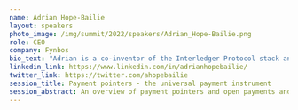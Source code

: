 ```yaml
---
name: Adrian Hope-Bailie 
layout: speakers
photo_image: /img/summit/2022/speakers/Adrian_Hope-Bailie.png
role: CEO
company: Fynbos
bio_text: "Adrian is a co-inventor of the Interledger Protocol stack and the Open Payments standards and payment pointers. He is a co-founder of Fynbos where he is building the first account that will issue payment pointers and support Open Payments."
linkedin_link: https://www.linkedin.com/in/adrianhopebailie/
twitter_link: https://twitter.com/ahopebailie
session_title: Payment pointers - the universal payment instrument
session_abstract: An overview of payment pointers and open payments and how these will create an open and inclusive application layer on the Internet of Value
---
```


